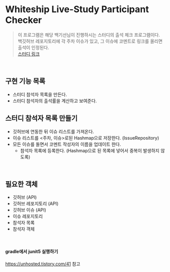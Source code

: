 # Whiteship Live-Study Participant Checker
> 이 프로그램은 해당 백기선님이 진행하시는 스터디의 출석 체크 프로그램이다.   
> 백깃허브 레포지토리에 각 주차 이슈가 있고, 그 이슈에 코멘트로 링크를 올리면 출석이 인정된다.  
> [스터디 링크](https://github.com/whiteship/live-study)

<br>

## 구현 기능 목록
- 스터디 참석자 목록을 만든다.
- 스터디 참석자의 출석률을 계산하고 보여준다. 

## 스터디 참석자 목록 만들기
- 깃허브에 연동한 뒤 이슈 리스트를 가져온다.
- 이슈 리스트를 <주차, 이슈>로된 Hashmap으로 저장한다. (IssueRepository)
- 모든 이슈를 돌면서 코멘트 작성자의 이름을 업데이트 한다.
    - 참석자 목록에 등록한다. (Hashmap으로 된 목록에 넣어서 중복이 발생하지 않도록)

<br>

## 필요한 객체
- 깃허브 (API)
- 깃허브 레포지토리 (API)
- 깃허브 이슈 (API)
- 이슈 레포지토리
- 참석자 목록
- 참석자 객체

<br>

#### gradle에서 junit5 실행하기
https://unhosted.tistory.com/41 참고